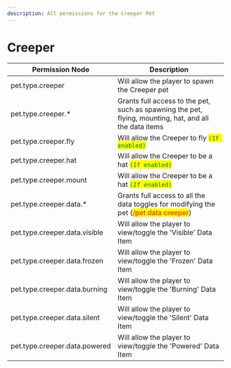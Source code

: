 ```yaml
---
description: All permissions for the Creeper Pet
---
```



# Creeper
| Permission Node | Description |
| - | - |
| pet.type.creeper | Will allow the player to spawn the Creeper pet |
| pet.type.creeper.* | Grants full access to the pet, such as spawning the pet, flying, mounting, hat, and all the data items |
| pet.type.creeper.fly | Will allow the Creeper to fly <mark style="color:green;">`(If enabled)`</mark> |
| pet.type.creeper.hat | Will allow the Creeper to be a hat <mark style="color:green;">`(If enabled)`</mark> |
| pet.type.creeper.mount | Will allow the Creeper to be a hat <mark style="color:green;">`(If enabled)`</mark> |
| pet.type.creeper.data.* | Grants full access to all the data toggles for modifying the pet (<mark style="color:red;">/pet data creeper</mark>) |
| pet.type.creeper.data.visible | Will allow the player to view/toggle the 'Visible' Data Item |
| pet.type.creeper.data.frozen | Will allow the player to view/toggle the 'Frozen' Data Item |
| pet.type.creeper.data.burning | Will allow the player to view/toggle the 'Burning' Data Item |
| pet.type.creeper.data.silent | Will allow the player to view/toggle the 'Silent' Data Item |
| pet.type.creeper.data.powered | Will allow the player to view/toggle the 'Powered' Data Item |

